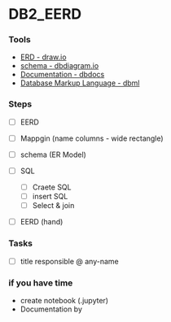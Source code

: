 # DB2_EERD

### Tools 
 
- [ERD - draw.io](https://draw.io)
- [schema - dbdiagram.io](https://dbdiagram.io/home)
- [Documentation - dbdocs](https://dbdocs.io/?utm_source=dbdiagram)
- [Database Markup Language - dbml](https://www.dbml.org/home/#intro)

### Steps

- [ ] EERD
- [ ] Mappgin (name columns - wide rectangle)
- [ ] schema (ER Model)
- [ ] SQL
  - [ ] Craete SQL
  - [ ] insert SQL
  - [ ]  Select & join
-  [ ] EERD (hand)


 ### Tasks
 
 - [ ] title  responsible @ any-name 


### if you have time 

- create notebook (.jupyter)
- Documentation by 

 
